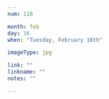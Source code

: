 ```yaml
---
num: 118

month: feb
day: 16
when: "Tuesday, February 16th"

imageType: jpg

link: ""
linkname: ""
notes: ""

---
```


